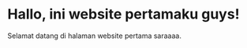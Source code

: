 
<html lang="id">
<head>
    <meta charset="UTF-8">
    <meta name="viewport" content="width=device-width, initial-scale=1.0">

</head>
<body>
    <h1>Hallo, ini website pertamaku guys!</h1>
    <p>Selamat datang di halaman website pertama saraaaa.</p>
</body>
</html>
